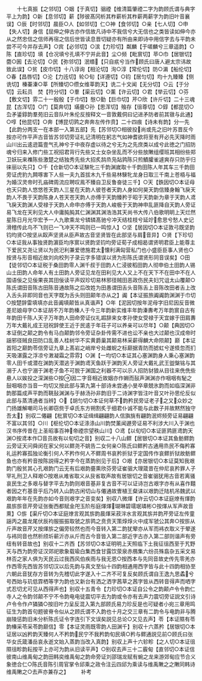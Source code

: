<!-- { "loadSidebar": true } -->
　　十七真振【之邻切】○姻【于真切】骃禋【维清篇肇禋二字为韵顾氏谓与典字平上为韵】○新【息邻切】薪【陟彼髙冈析其柞薪析其柞薪两薪字为韵旧叶音襄误】○辰【时邻切】晨臣○人【如邻切】仁○神【食邻切】○亲【七人切】○申【失人切】身信【屈伸之伸古亦作信故凡诗中不我信兮大无信也之类皆读如伸今亦从之然忠信之信师再宿之信后世皆读息晋切疑亦有所由来即诗中用信字去与平韵未尝不可今并存去声】○宾【必邻切】○滨【力珍切】粼麟【于嗟麟兮三章遥韵】○陈【直珍切】填【仓况填兮孔填不宁并此音】尘○频【毗賔切】苹○巾【居银切】麕○囷【去沦切】○民【弥邻切】泯缗【只自疧兮当作顾氏曰唐人避太宗讳故致此误】○贫【皮巾切】十八谆询【相沦切】洵○淳【常伦切】防○漘【船伦切】○春【昌唇切】○沦【力迍切】轮○旬【详遵切】○钧【居匀切】均十九臻臻【侧诜切】榛蓁溱○莘【所臻切○缵女维莘韵天】诜二十文闻【无分切】○云【于分切】云耘员　焚【符分切】○羣【渠云切】○薰【许云切】○君【举云切】○芬【敷文切】雰二十一殷殷【于巾切】慇○勤【巨巾切】芹○欣【许斤切】二十三魂昆【古浑切】○门【莫奔切】璊亹○孙【思浑切】飱存【徂尊切】○錞【都昆切○厹矛鋈錞韵羣苑旧云音队叶朱伦反按释文一音敦戴侗曰记进矛防者前其镦与此通】○啍【他昆切】○奔【博昆切鹑之奔奔左传作贲】二十四痕【诗未有韵】分一先【此韵分两支一在本部一入第五部】先【苏邻切○相彼投尚或先之旧叶苏晋反今按亦可作平声古音皆苏邻切旁证礼记清明在躬志气如神耆欲将至有开必先天降时雨山川出云逺逰篇壹气孔神兮于中夜存虚以待之兮无为之先庶类以成兮此徳之门招防魂兮归来入修门些工祝招君背行先些又士女杂坐乱而不分些放敶组缨班其相纷些郑卫妖玩来襍陈些激楚之结独秀先些大招炙鸹烝凫煔鹑陈只煎鰿臛雀遽爽存只防乎归徕丽以先只】○千【仓新切○本证騋牝三千韵渊嵗取十千韵田陈人年其车三千韵田旁证虎豹九闗啄害下人些一夫九首拔木九千些易林騋牝龙身日取三千南上苍梧与福为婚汉灵帝时孔庙碑周流应聘叹鳯不臻自卫反鲁奋徒三千】○天【鉄因切○本证母也天只韵人悠悠苍天韵人三星在天韵人彼苍者天韵人身如何昊天韵信臻身翰飞戾天韵人不畏于天韵陈身人苍天苍天韵人亦傅于天韵臻矜于昭于天韵新为章于天韵人鸢飞戾天韵渊人受禄于天韵人命申亦傅于天韵人峻极于天韵神申乱匪降自天韵人旁证易飞龙在天利见大人中庸肫肫其仁渊渊其渊浩浩其天尚书大传八伯歌明眀上天烂然星陈日月光华宏予一人九歌乘龙兮辚辚髙驰兮冲天结桂枝兮延竚愈思兮愁人史记滑稽传此鸟不飞则已一飞冲天不鸣则已一鸣惊人】○坚【居因切○本证敦弓既坚韵钧均贤○按坚从臤声坚贤从臣声故古音坚贤皆在此部坚与肩音异】○贤【下珍切○本证我从事独贤韵濵臣均序賔以贤韵坚钧均旁证荀子成相曷谓贤明君臣上能尊主下爱民又尧让贤以为民汜利兼爱徳施君太懐利满匈营私门也小盛臣臣事人贤也○按贤与形音相近故刘向校列子录云字多错误以贤为形陈氏谓贤形同音误矣】○田【徒邻切○本证税于桑田韵零人渊千叔于田韵人仁浸彼稻田韵人彻申伯土田韵人锡山土田韵人命年人有土田韵人旁证见龙在田利见大人又上不在天下不在田中不在人国语佞之见佞果丧其田佞读平声奴珍切易林邪径贼田恶政伤民夫妇咒诅太山覆颠○陈氏谓田音陈古田陈音通故陈之后改姓为田愚谓田舌头音陈舌上音陈改田者舌上改入舌头非即同音也天字既为舌头则田颠年亦从之】阗【本证振旅阗阗韵渊渊于巾切○按楚辞雷填填亦此音阗填颠皆从真谐声】○年【泥因切按年泥母字旧尼因反音微差尼娘母字○本证胡不万年韵榛人于今三年韵新实维丰年韵溱夀考万年韵賔自古有年韵田千陈人天子万年韵人田命旁证仪礼嘏辞来女孝孙使女受禄于天宜嫁于田肩夀万年大戴礼成王冠祝辞使王近于民逺于年荘子可以养亲可以尽年】○颠【典因切○本证倒之颠之韵令有马白颠韵邻令旁证杂卦传需不进也讼不亲也大过颠也汉成帝时謡邪径贼良田防口乱善人桂树华不实黄爵巢其颠易林采薪得麟大命陨颠】巅【本证首阳之巅韵苓信旁证九章上髙岩之峭岸兮处雌蜺之标巅据青防而摅虹兮遂倐忽而扪天吸湛露之浮凉兮潄凝霜之雰雰】○渊【一均切○本证其心塞渊韵身人秉心塞渊韵零人田千或潜在渊韵天潜逃于渊韵鸢天鱼跃于渊韵天人旁证大戴礼武王盥槃铭与其溺于人也宁溺于渊老子鱼不可脱于渊国之利器不可以示人招防豺狼从目往来侁侁些悬人以娭投之深渊些○按因二字音相近故姻亦作婣而鼔声渊渊亦作咽咽有駜之鼔咽咽亦当音一均切又按此部与第九第十部诗未尝通小旻卒章兢氷韵而如临深渊非韵那篇成声平韵而鞉鼔渊渊与于赫汤孙非韵旧于二诗渊字皆注叶音又叶孙思伦反似此部与蒸清通者当辨】○【胡匀切○本证何草不韵矜民旁证老子之又众妙之门扬雄解嘲司马长卿窃赀于卓氏东方朔割炙于细君仆诚不能与此数子并故黙然独守吾太】别収二僊翩【枇賔切○本证缉缉翩翩韵人信旟旐有翩韵泯烬频旁证易翩翩不富以其邻】○川【枢伦切○本证涤涤山川韵焚薰闻遯旁证易不利涉大川入于渊也汉书序传昔在上圣昭事百神帝禋宗望秩山川】○鸢【以旬切○本证匪鹑匪鸢韵天渊○按鸢本作□音员故有以旬切之音】别収二十八山鳏【居银切○本证其鱼鲂鳏韵云旁证天问舜闵在家父何以鳏尧不姚告二女何亲○陈氏曰鳏矜古通用烝民不侮矜寡礼运矜寡孤独论衡引何人不矜作何人不鳏周书哀矜折狱于定国传作哀鳏折狱故鲂鳏鱼也亦有矜音按陈説得之矜字今在蒸韵别见于后】○艰【亦居银切○本证莫知我艰韵门殷贫其心孔艰韵门云无有后艰韵亹熏欣芬旁证崔骃大理箴昔在仲尼哀矜罪人子罕礼刑卫人释艰○按艰从难省取义从艮省取声故有居银切之音崔骃犹用古音若离骚哀民生之多艰与替字平去为韵则艰音基非复古音不可以证诗岂古艰字亦有从喜作囏者因之冇基音乎后乃转入山韵古闲切山与僊通故曺植王粲诔以艰韵迁陆机吊魏武以艰韵年年在先韵亦如今音则艰字之音变矣】别収八微煇【许云切○本证庭燎有煇韵晨旂旂音芹旁证张衡西都赋金戺玉阶彤庭煇煇瑚琳碧瓀珉璘彬○按煇从军声故音熏】○旂【渠斤切○本证庭燎言观其旂韵晨煇采菽泮水言观其旂并韵芹旁证左传童謡丙之晨龙尾伏辰袀服振振取虢之旂鹑之贲贲天策焞焞火中成军虢公其奔○按旂从斤声故音芹又按煇旂之偏旁较然也而今音转入第二韵犹翚亦从军而袆衣取义于翚遂与袆同音也然析颀圻蕲沂亦从斤而古今音皆入第二部近字古亦入第二部则谐声有旁纽有转音故也】别収十二齐西【苏邻切○本证明明上天照临下土我征徂西至于艽野天与西为韵旁证汉郊祀歌象载瑜白集西食甘露饮荥泉赤鴈集六纷员殊翕杂五采文易林否之家人俱为天民云过我西风伯疾雨与我无恩○按西本与先同音故史传先零羌亦作西零先西皆苏邻切汉以后先韵与真文至仙十四韵相通用西字皆与此十四韵相协至六朝此音犹存方音转为先稽切此字遂入十二齐不可复反矣顾氏谓自王逸九思蟊兮号西始与玑低霏栖等字为韵也又新台有洒之洒字茜草之茜字皆从西转音得声而哂字式忍切尤可见从西得声也】别収十五青令【力珍切○本证自公令之韵颠卢令令韵仁寺人之令韵邻颠不宁不令韵电电徒震切平去为韵或令亦有去声力震切旁证説文引诗卢令令作卢獜獜○按旧叶力呈反混入第九部顾氏易力珍反是也可疑者小宛三章用鸣征生为韵首句题彼脊令似从之顾氏谓不入韵也十月之交三章有二韵令与电韵非与腾崩陵惩韵旧未分析陈氏证令字连引下文误矣説见总论○又见去声】苓【本证隰有苓韵榛采苓采苓韵巅信】零【本证灵雨既零韵人田渊千】别収十六蒸矜【居银切○本证居以凶矜韵天臻何人不矜韵民宁不我矜韵旬民填○矜与鳏通説见前○顾氏曰张华女氏箴潘岳哀永逝文始入蒸韵当改入真韵】别収上声十六轸畛【之人切○本证徂隰徂畛韵耘按平上亦可为韵从旧读平声】○别収去声三十二霰甸【直邻切○本证信彼南山维禹甸之韵田韩奕维禹甸之韵命旁证刘邵瑞龙赋有蜿之龙来游郊甸应节合义象徳合仁○陈氏音陈引周官掌令邱乘之政令注云四邱为乘读与维禹敶之之敶同韩诗维禹敶之○去声亦兼存之】
　　补考
